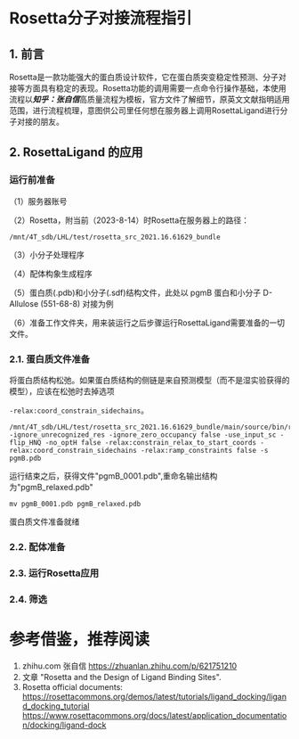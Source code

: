 # Rosetta分子对接流程指引

## 1. 前言
Rosetta是一款功能强大的蛋白质设计软件，它在蛋白质突变稳定性预测、分子对接等方面具有稳定的表现。Rosetta功能的调用需要一点命令行操作基础，本使用流程以***知乎：张自信***高质量流程为模板，官方文件了解细节，原英文文献指明适用范围，进行流程梳理，意图供公司里任何想在服务器上调用RosettaLigand进行分子对接的朋友。 
 
## 2. RosettaLigand 的应用 
### 运行前准备 
（1）服务器账号 

（2）Rosetta，附当前（2023-8-14）时Rosetta在服务器上的路径： 
```
/mnt/4T_sdb/LHL/test/rosetta_src_2021.16.61629_bundle
``` 
（3）小分子处理程序 

（4）配体构象生成程序 

（5）蛋白质(.pdb)和小分子(.sdf)结构文件，此处以 pgmB 蛋白和小分子 D-Allulose (551-68-8) 对接为例 
 
（6）准备工作文件夹，用来装运行之后步骤运行RosettaLigand需要准备的一切文件。 
 
 
### 2.1. 蛋白质文件准备 
将蛋白质结构松弛。如果蛋白质结构的侧链是来自预测模型（而不是湿实验获得的模型），应该在松弛时去掉选项 

``-relax:coord_constrain_sidechains``。 
 
```
/mnt/4T_sdb/LHL/test/rosetta_src_2021.16.61629_bundle/main/source/bin/relax.mpi.linuxgccrelease -ignore_unrecognized_res -ignore_zero_occupancy false -use_input_sc -flip_HNQ -no_optH false -relax:constrain_relax_to_start_coords -relax:coord_constrain_sidechains -relax:ramp_constraints false -s pgmB.pdb
``` 
 
运行结束之后，获得文件"pgmB_0001.pdb",重命名输出结构为"pgmB_relaxed.pdb" 
``` 
mv pgmB_0001.pdb pgmB_relaxed.pdb
```
蛋白质文件准备就绪
### 2.2. 配体准备 
### 2.3. 运行Rosetta应用 
### 2.4. 筛选 
 
# 参考借鉴，推荐阅读 
1. zhihu.com 张自信 https://zhuanlan.zhihu.com/p/621751210
2. 文章 "Rosetta and the Design of Ligand Binding Sites". 
3. Rosetta official documents: 
https://rosettacommons.org/demos/latest/tutorials/ligand_docking/ligand_docking_tutorial
https://www.rosettacommons.org/docs/latest/application_documentation/docking/ligand-dock

